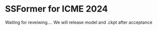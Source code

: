 # SSFormer for ICME 2024
Waiting for reveiwing.... We will release model and .ckpt  after acceptance
